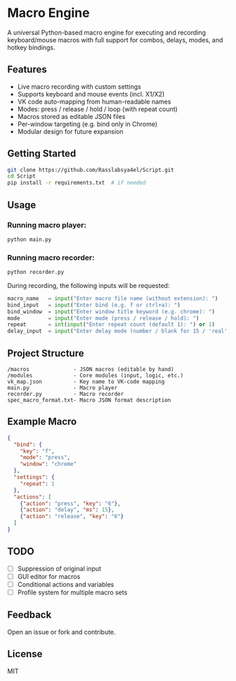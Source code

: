 # Macro Engine

A universal Python-based macro engine for executing and recording keyboard/mouse macros with full support for combos, delays, modes, and hotkey bindings.

## Features

- Live macro recording with custom settings
- Supports keyboard and mouse events (incl. X1/X2)
- VK code auto-mapping from human-readable names
- Modes: press / release / hold / loop (with repeat count)
- Macros stored as editable JSON files
- Per-window targeting (e.g. bind only in Chrome)
- Modular design for future expansion

## Getting Started

```bash
git clone https://github.com/Rasslabsya4el/Script.git
cd Script
pip install -r requirements.txt  # if needed
```

## Usage

### Running macro player:
```bash
python main.py
```

### Running macro recorder:
```bash
python recorder.py
```

During recording, the following inputs will be requested:

```python
macro_name   = input("Enter macro file name (without extension): ")
bind_input   = input("Enter bind (e.g. f or ctrl+a): ")
bind_window  = input("Enter window title keyword (e.g. chrome): ")
mode         = input("Enter mode (press / release / hold): ")
repeat       = int(input("Enter repeat count (default 1): ") or 1)
delay_input  = input("Enter delay mode (number / blank for 15 / 'real'): ")
```

## Project Structure

```
/macros              - JSON macros (editable by hand)
/modules             - Core modules (input, logic, etc.)
vk_map.json          - Key name to VK-code mapping
main.py              - Macro player
recorder.py          - Macro recorder
spec_macro_format.txt- Macro JSON format description
```

## Example Macro

```json
{
  "bind": {
    "key": "f",
    "mode": "press",
    "window": "chrome"
  },
  "settings": {
    "repeat": 1
  },
  "actions": [
    {"action": "press", "key": "6"},
    {"action": "delay", "ms": 15},
    {"action": "release", "key": "6"}
  ]
}
```

## TODO

- [ ] Suppression of original input
- [ ] GUI editor for macros
- [ ] Conditional actions and variables
- [ ] Profile system for multiple macro sets

## Feedback

Open an issue or fork and contribute.

## License

MIT
